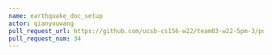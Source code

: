 ```yaml
---
name: earthquake_doc_setup
actor: qianyouwang
pull_request_url: https://github.com/ucsb-cs156-w22/team03-w22-5pm-3/pull/34
pull_request_num: 34
---
```

